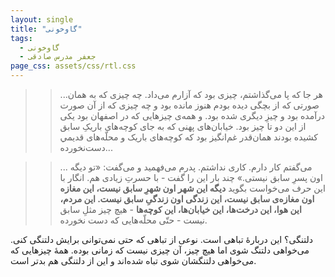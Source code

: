 ```yaml
---
layout: single
title: "گاوخونی"
tags:
  - گاوخونی
  - جعفر مدرس صادقی
page_css: assets/css/rtl.css
---
```

>>...هر جا که پا می‌گذاشتم، چیزی بود که آزارم می‌داد. چه چیزی که به همان صورتی که از بچگی دیده بودم هنوز مانده بود و چه چیزی که از آن صورت درآمده بود و چیزِ دیگری شده بود. و همه‌ی چیزهایی که در اصفهان بود یکی از این دو تا چیز بود. خیابان‌های پهنی که به جای کوچه‌های باریکِ سابق کشیده بودند همان‌قدر غم‌انگیز بود که کوچه‌های باریک و محلّه‌های قدیمي دست‌نخورده...

>>... می‌گفتم کار دارم. کاری نداشتم. پدرم می‌فهمید و می‌گفت: «تو دیگه اون پسرِ سابق نیستی.» چند بار این را گفت - با حسرتِ زیادی هم. انگار با این حرف می‌خواست بگوید **دیگه این شهر اون شهرِ سابق نیست، این مغازه اون مغازه‌ی سابق نیست، این زندگی اون                                                                              زندگیِ سابق نیست. این مردم، این هوا، این درخت‌ها، این خیابان‌ها، این کوچه‌ها** - هیچ چیز مثلِ سابق نیست - حتّی محلّه‌هایی که دست نخورده.

دلتنگی؟ این دربارهٔ تباهی است. نوعی از تباهی که حتی نمی‌توانی برایش دلتنگی کنی. می‌خواهی دلتنگ شوی اما هیچ چیز، آن چیزی نیست که زمانی بوده. همهٔ چیزهایی که می‌خواهی دلتنگشان شوی تباه شده‌اند و این از دلتنگی هم بدتر است. 
